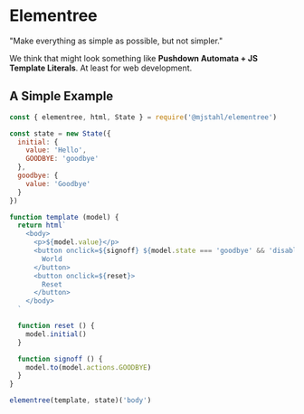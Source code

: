 # Elementree
"Make everything as simple as possible, but not simpler."

We think that might look something like **Pushdown Automata + JS Template Literals**.
At least for web development.

## A Simple Example

```js
const { elementree, html, State } = require('@mjstahl/elementree')

const state = new State({
  initial: {
    value: 'Hello',
    GOODBYE: 'goodbye'
  },
  goodbye: {
    value: 'Goodbye'
  }
})

function template (model) {
  return html`
    <body>
      <p>${model.value}</p>
      <button onclick=${signoff} ${model.state === 'goodbye' && 'disabled'}>
        World
      </button>
      <button onclick=${reset}>
        Reset
      </button>
    </body>
  `

  function reset () {
    model.initial()
  }

  function signoff () {
    model.to(model.actions.GOODBYE)
  }
}

elementree(template, state)('body')
```
